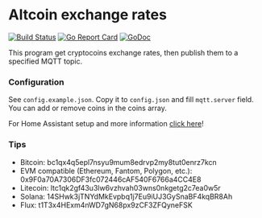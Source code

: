 # Altcoin exchange rates

[![Build Status](https://travis-ci.org/gyengus/altcoin_exchange_rates.svg?branch=master)](https://travis-ci.org/gyengus/altcoin_exchange_rates) 
[![Go Report Card](https://goreportcard.com/badge/github.com/gyengus/altcoin_exchange_rates)](https://goreportcard.com/report/github.com/gyengus/altcoin_exchange_rates) 
[![GoDoc](https://godoc.org/github.com/gyengus/altcoin_exchange_rates?status.svg)](https://godoc.org/github.com/gyengus/altcoin_exchange_rates)

This program get cryptocoins exchange rates, then publish them to a specified MQTT topic.

### Configuration

See `config.example.json`. Copy it to `config.json` and fill `mqtt.server` field. You can add or remove coins in the coins array.

For Home Assistant setup and more information [click here](https://gyengus.hu/2018/01/arfolyamok-megjelenitese?utm_source=github_repo)!

### Tips
- Bitcoin: bc1qx4q5epl7nsyu9mum8edrvp2my8tut0enrz7kcn
- EVM compatible (Ethereum, Fantom, Polygon, etc.): 0x9F0a70A7306DF3fc072446cAF540F6766a4CC4E8
- Litecoin: ltc1qk2gf43u3lw6vzhvah03wns0nkgetg2c7ea0w5r
- Solana: 14SHwk3jTNYdMkEvpbq1j7Eu9iUJ3GySnaBF4kqBR8Ah
- Flux: t1T3x4HExm4nWD7gN68px9zCF3ZFQyneFSK
